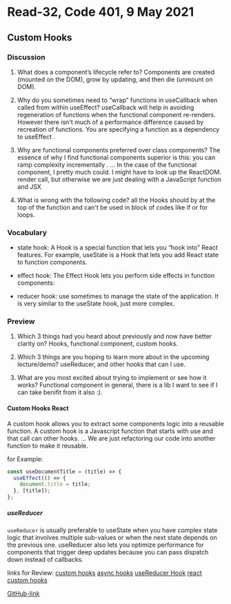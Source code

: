 # Read-32, Code 401, 9 May 2021

## Custom Hooks

### Discussion

1. What does a component’s lifecycle refer to?
   Components are created (mounted on the DOM), grow by updating, and then die (unmount on DOM).

2. Why do you sometimes need to “wrap” functions in useCallback when called from within useEffect?
   useCallback will help in avoiding regeneration of functions when the functional component re-renders. However there isn't much of a performance difference caused by recreation of functions. You are specifying a function as a dependency to useEffect .

3. Why are functional components preferred over class components?
   The essence of why I find functional components superior is this: you can ramp complexity incrementally . ... In the case of the functional component, I pretty much could. I might have to look up the ReactDOM. render call, but otherwise we are just dealing with a JavaScript function and JSX

4. What is wrong with the following code?
   all the Hooks should by at the top of the function and can't be used in block of codes like if or for loops.

### Vocabulary

- state hook: A Hook is a special function that lets you “hook into” React features. For example, useState is a Hook that lets you add React state to function components.

- effect hook: The Effect Hook lets you perform side effects in function components:

- reducer hook: use sometimes to manage the state of the application. It is very similar to the useState hook, just more complex.

### Preview

1. Which 3 things had you heard about previously and now have better clarity on?
   Hooks, functional component, custom hooks.

2. Which 3 things are you hoping to learn more about in the upcoming lecture/demo?
   useReducer, and other hooks that can I use.

3. What are you most excited about trying to implement or see how it works?
   Functional component in general, there is a lib I want to see if I can take benifit from it also :).

#### Custom Hooks React

A custom hook allows you to extract some components logic into a reusable function. A custom hook is a Javascript function that starts with use and that call can other hooks. ... We are just refactoring our code into another function to make it reusable.

for Example:

```js
const useDocumentTitle = (title) => {
  useEffect(() => {
    document.title = title;
  }, [title]);
};
```

##### useReducer

`useReducer` is usually preferable to useState when you have complex state logic that involves multiple sub-values or when the next state depends on the previous one. useReducer also lets you optimize performance for components that trigger deep updates because you can pass dispatch down instead of callbacks.

links for Review:
[custom hooks](https://www.telerik.com/blogs/everything-you-need-to-create-a-custom-react-hook)
[async hooks](https://dev.to/vinodchauhan7/react-hooks-with-async-await-1n9g)
[useReducer Hook](https://reactjs.org/docs/hooks-reference.html#usereducer)
[react custom hooks](https://reactjs.org/docs/hooks-custom.html)

[GitHub-link](https://omar-tarawneh.github.io/reading-notes/reading-notes-code401/read-32)
